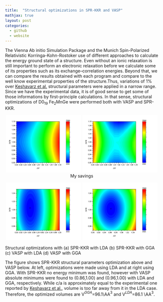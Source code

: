 ```yaml
---
title:  "Structural optimizations in SPR-KKR and VASP"
mathjax: true
layout: post
categories:
  - github
  - website
---
```


The Vienna Ab initio Simulation Package and the Munich Spin-Polarized Relativistic Korringa-Kohn-Rostoker use of different approaches to calculate the energy ground state of a structure. Even without an ionic relaxation is still important to perform an electronic relaxation before we calculate some of its properties such as its exchange–correlation energies. Beyond that, we can compare the results obtained with each program and compare to the well know experimental properties of the structure.Thus, variations of 1\% over [Keshavarz et al.](https://doi.org/10.1016/j.jallcom.2018.07.298) structural parameters were applied in a narrow range. Since we have the experimental data, it is of good sense to get some of those informations by first-principle calculations. In that sense, structural optimizations of D0$_{19}$ Fe$_{2}$MnGe were performed both with VASP and SPR-KKR. 

<p align="center">
  <img src="/assets/SPRKKR_LDA.jpg" width="49%" />
  <img src="/assets/SPRKKR_PBE.jpg" width="49%" /> 
  <caption style="text-align:center">My savings</caption>
</p>

<p align="center">
  <img src="/assets/VASP_LDA.jpg" width="49%" />
  <img src="/assets/VASP_PBE.jpg" width="49%" /> 
</p>

Structural optimizations with (a) SPR-KKR with LDA (b) SPR-KKR with GGA (c) VASP with LDA (d) VASP with GGA

The figure shows SPR-KKR structural parameters optimization above and VASP below. At left, optimizations were made using LDA and at right using GGA. With SPR-KKR no energy minimum was found, however with VASP absolute minimums were found to (0.86,1.00) and (0.96,1.00) with LDA and GGA, respectively. While c/a is approximately equal to the experimental one reported by [Keshavarz et al.](https://doi.org/10.1016/j.jallcom.2018.07.298), volume is too far away from it in the LDA case. Therefore, the optimized volumes are V$^{GGA}$=96.1\AA$^{3}$ and V$^{LDA}$=86.1 \AA$^{3}$. 
